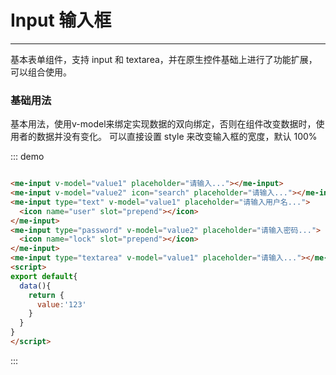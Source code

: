 # Input 输入框

----
基本表单组件，支持 input 和 textarea，并在原生控件基础上进行了功能扩展，可以组合使用。

### 基础用法

基本用法，使用v-model来绑定实现数据的双向绑定，否则在组件改变数据时，使用者的数据并没有变化。
可以直接设置 style 来改变输入框的宽度，默认 100%

<div class="demo-block">
  <me-input @change="inputChange" v-model="value1" placeholder="请输入..."></me-input>
  <me-input v-model="value2" icon="search" placeholder="请输入..."></me-input>
  <me-input type="text" v-model="value1" placeholder="请输入用户名...">
    <icon name="user" slot="prepend"></icon>
  </me-input>
  <me-input type="password" v-model="value2" placeholder="请输入密码...">
    <icon name="lock" slot="prepend"></icon>
  </me-input>
  <me-input type="textarea" v-model="value1" placeholder="请输入..."></me-input>
</div>
<script>
export default{
  data(){
    return {
      value1:'123',
      value2:'123x'
    }
  },
  methods:{
    inputChange(){
      console.log(this.value1)
    }
  }
}
</script>

::: demo
```html

<me-input v-model="value1" placeholder="请输入..."></me-input>
<me-input v-model="value2" icon="search" placeholder="请输入..."></me-input>
<me-input type="text" v-model="value1" placeholder="请输入用户名...">
  <icon name="user" slot="prepend"></icon>
</me-input>
<me-input type="password" v-model="value2" placeholder="请输入密码...">
  <icon name="lock" slot="prepend"></icon>
</me-input>
<me-input type="textarea" v-model="value1" placeholder="请输入..."></me-input>
<script>
export default{
  data(){
    return {
      value:'123'
    }
  }
}
</script>
```
:::


